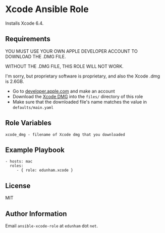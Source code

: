 Xcode Ansible Role
==================

Installs Xcode 6.4.

Requirements
------------

YOU MUST USE YOUR OWN APPLE DEVELOPER ACCOUNT TO DOWNLOAD THE .DMG FILE.

WITHOUT THE .DMG FILE, THIS ROLE WILL NOT WORK.

I'm sorry, but proprietary software is proprietary, and also the Xcode .dmg is
2.6GB. 

* Go to [developer.apple.com](https://developer.apple.com) and make an account
* Download the [Xcode DMG](http://adcdownload.apple.com/Developer_Tools/Xcode_6.4/Xcode_6.4.dmg)
  into the `files/` directory of this role
* Make sure that the downloaded file's name matches the value in
  `defaults/main.yaml`

Role Variables
--------------

```
xcode_dmg - filename of Xcode dmg that you downloaded
```

Example Playbook
----------------

    - hosts: mac 
      roles:
         - { role: edunham.xcode }

License
-------

MIT

Author Information
------------------

Email `ansible-xcode-role` at `edunham` dot `net`. 
